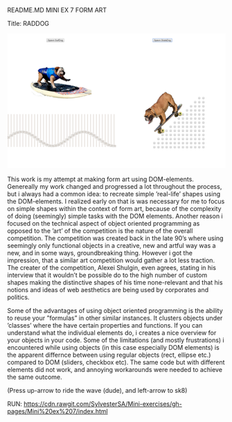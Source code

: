 README.MD MINI EX 7 FORM ART

Title: RADDOG

 ![ScreenShot](https://github.com/SylvesterSA/Mini-exercises/blob/gh-pages/Mini%20ex%207/Udklip.PNG)

This work is my attempt at making form art using DOM-elements. Genereally my work changed and progressed a lot throughout the process, but i always had a common idea: to recreate simple ’real-life’ shapes using the DOM-elements.
I realized early on that is was necessary for me to focus on simple shapes within the context of form art, because of the complexity of doing (seemingly) simple tasks with the DOM elements. Another reason i focused on the technical aspect of object oriented programming as opposed to the ’art’ of the competition is the nature of the overall competition.
The competition was created back in the late 90’s where using seemingly only functional objects in a creative, new and artful way was a new, and in some ways, groundbreaking thing. However i got the impression, that a similar art competition would gather a lot less traction. The creater of the competition, Alexei Shulgin, even agrees, stating in his interview that it wouldn’t be possible do to the high number of custom shapes making the distinctive shapes of his time none-relevant and that his notions and ideas of web aesthetics are being used by corporates and politics. 

Some of the advantages of using object oriented programming is the ability to reuse your ”formulas” in other similar instances. It clusters objects under ’classes’ where the have certain properties and functions. If you can understand what the individual elements do, i creates a nice overview for your objects in your code.
Some of the limitations (and mostly frustrations) i encountered while using objects (in this case especially DOM elements) is the apparent differnce between using regular objects (rect, ellipse etc.) compared to DOM (sliders, checkbox etc). The same code but with different elements did not work, and annoying workarounds were needed to achieve the same outcome. 

(Press up-arrow to ride the wave (dude), and left-arrow to sk8)

RUN: https://cdn.rawgit.com/SylvesterSA/Mini-exercises/gh-pages/Mini%20ex%207/index.html 
